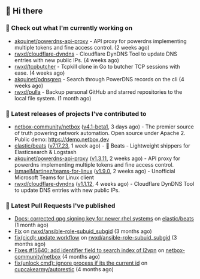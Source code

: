 ## 👋 Hi there

### 👷 Check out what I'm currently working on


- [akquinet/powerdns-api-proxy](https://github.com/akquinet/powerdns-api-proxy) - API proxy for powerdns implementing multiple tokens and fine access control. (2 weeks ago)
- [rwxd/cloudflare-dyndns](https://github.com/rwxd/cloudflare-dyndns) - Cloudflare DynDNS Tool to update DNS entries with new public IPs. (4 weeks ago)
- [rwxd/tcpbutcher](https://github.com/rwxd/tcpbutcher) - Tcpkill clone in Go to butcher TCP sessions with ease. (4 weeks ago)
- [akquinet/pdnsgrep](https://github.com/akquinet/pdnsgrep) - Search through PowerDNS records on the cli (4 weeks ago)
- [rwxd/pulla](https://github.com/rwxd/pulla) - Backup personal GitHub and starred repositories to the local file system. (1 month ago)

### 🔭 Latest releases of projects I've contributed to


- [netbox-community/netbox](https://github.com/netbox-community/netbox) ([v4.1-beta1](https://github.com/netbox-community/netbox/releases/tag/v4.1-beta1), 3 days ago) - The premier source of truth powering network automation. Open source under Apache 2. Public demo: https://demo.netbox.dev
- [elastic/beats](https://github.com/elastic/beats) ([v7.17.23](https://github.com/elastic/beats/releases/tag/v7.17.23), 1 week ago) - :tropical_fish: Beats - Lightweight shippers for Elasticsearch &amp; Logstash 
- [akquinet/powerdns-api-proxy](https://github.com/akquinet/powerdns-api-proxy) ([v1.3.11](https://github.com/akquinet/powerdns-api-proxy/releases/tag/v1.3.11), 2 weeks ago) - API proxy for powerdns implementing multiple tokens and fine access control.
- [IsmaelMartinez/teams-for-linux](https://github.com/IsmaelMartinez/teams-for-linux) ([v1.9.0](https://github.com/IsmaelMartinez/teams-for-linux/releases/tag/v1.9.0), 2 weeks ago) - Unofficial Microsoft Teams for Linux client
- [rwxd/cloudflare-dyndns](https://github.com/rwxd/cloudflare-dyndns) ([v1.1.12](https://github.com/rwxd/cloudflare-dyndns/releases/tag/v1.1.12), 4 weeks ago) - Cloudflare DynDNS Tool to update DNS entries with new public IPs.

### 🔨 Latest Pull Requests I've published


- [Docs: corrected gpg signing key for newer rhel systems](https://github.com/elastic/beats/pull/39899) on [elastic/beats](https://github.com/elastic/beats) (1 month ago)
- [Fix](https://github.com/rwxd/ansible-role-subuid_subgid/pull/73) on [rwxd/ansible-role-subuid_subgid](https://github.com/rwxd/ansible-role-subuid_subgid) (3 months ago)
- [fix(cicd): update workflow](https://github.com/rwxd/ansible-role-subuid_subgid/pull/72) on [rwxd/ansible-role-subuid_subgid](https://github.com/rwxd/ansible-role-subuid_subgid) (3 months ago)
- [Fixes #15640: add identifier field to search index of l2vpn](https://github.com/netbox-community/netbox/pull/15673) on [netbox-community/netbox](https://github.com/netbox-community/netbox) (4 months ago)
- [fix(unlock cmd): ignore process if its the current id](https://github.com/cupcakearmy/autorestic/pull/360) on [cupcakearmy/autorestic](https://github.com/cupcakearmy/autorestic) (4 months ago)
